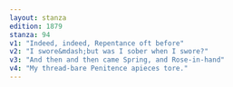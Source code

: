 ```yaml
---
layout: stanza
edition: 1879
stanza: 94
v1: "Indeed, indeed, Repentance oft before"
v2: "I swore&mdash;but was I sober when I swore?"
v3: "And then and then came Spring, and Rose-in-hand"
v4: "My thread-bare Penitence apieces tore."
---
```


